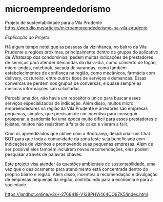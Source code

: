 # microempreendedorismo
Projeto de sustentabilidade para a Vila Prudente
https://web.dio.me/articles/microempreendedorismo-na-vila-prudente

*Explicação do Projeto*

Há algum tempo notei que as pessoas da vizinhança, no bairro da Vila Prudente e regiões próximas, principalmente dentro de grupos do aplicativo de Whatsapp dos condomínios, pedem muitas indicações de prestadores de serviços para atender demandas do dia-a-dia, como conserto de fogão, micro-ondas, notebook, sacada de varandas, como também estabelecimentos de confiança na região, como mecânicos, farmácia com delivery, costureira, entre outros tipos de serviços e demandas. Essas conversas se perdem nos grupos de conversas, e quase sempre as mesmas informações são solicitadas. 

Percebi uma dor, não havia um repositório único para buscar esses serviços especializados de indicação. Além disso, muitos micro empreendedores na região da Vila Prudente e arredores são empresas pequenas, simples, que precisam de um incentivo para conseguir prosperar, a pandemia foi uma época muito difícil para esses prestadores e lojistas, muitos não resistiram à falta de caixa e vieram a falir. 

Com os aprendizados que obtive com o Bootcamp, decidi criar um Chat BOT para que toda a comunidade da zona leste seja beneficiada com indicações de vizinhos e promovendo suas pequenas empresas. Além de ser possível eles também incluírem novas recomendações, eles podem pesquisar através de palavras chaves. 

Este projeto visa atender às questões ambientais de sustentabilidade, uma vez que o deslocamento para atendimento está concentrada dentro do próprio bairro e região. Além disso, incentiva a recomendação e divulgação de empresas pequenas da região, contribuindo para a economia e para a sociedade. 

https://landbot.online/v3/H-2768418-V138PHW464CO9ZK5/index.html

